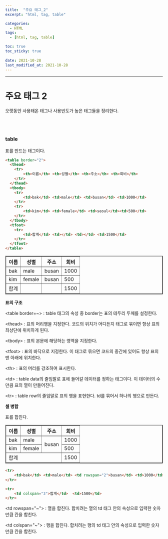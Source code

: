 ```yaml
---
title:  "주요 태그_2"
excerpt: "html, tag, table"

categories:
  - HTML
tags:
  - [html, tag, table]

toc: true
toc_sticky: true
 
date: 2021-10-28 
last_modified_at: 2021-10-28
---  
```


***

<h1>주요 태그 2</h1>
오랫동안 사용돼온 태그나 사용빈도가 높은 태그들을 정리한다.  

<br/><br>

### table  

표를 만드는 태그이다.  

```html
<table border="2">
  <thead>
    <tr>
        <th>이름</th> <th>성별</th> <th>주소</th> <th>회비</th> 
    </tr>
  </thead>
  <tbody>
    <tr>
        <td>bak</td> <td>male</td> <td>busan</td> <td>1000</td> 
    </tr>
    <tr>
        <td>kim</td> <td>female</td> <td>seoul</td><td>500</td>
    </tr>
  </tbody>
  <tfoot>
    <tr>
        <td>합계</td> <td></td> <td></td> <td>1500</td> 
    </tr>  
  </tfoot>
</table>
```

<table  width="234" border="2">
  <thead>
    <tr>
        <th>이름</th> <th>성별</th> <th>주소</th> <th>회비</th> 
    </tr>
  </thead>
  <tbody>
    <tr>
        <td>bak</td> <td>male</td> <td>busan</td> <td>1000</td> 
    </tr>
    <tr>
        <td>kim</td> <td>female</td> <td>busan</td><td>500</td>
    </tr>
  </tbody>
  <tfoot>
    <tr>
        <td>합계</td> <td></td> <td></td> <td>1500</td> 
    </tr>  
  </tfoot>
</table>

**표의 구조**

\<table border=~> : table 태그의 속성 중 border는 표의 테두리 두께를 설정한다.  

\<thead> : 표의 머리행을 지정한다. 코드의 위치가 어디든지 태그로 묶이면 항상 표의 최상단에 위치하게 된다.  

\<tbody> : 표의 본문에 해당하는 영역을 지정한다.    

\<tfoot> : 표의 바닥으로 지정한다. 이 태그로 묶으면 코드의 중간에 있어도 항상 표의 맨 아래에 위치한다.  

\<th> : 표의 머리를 강조하여 표시한다.  

\<td> : table data의 줄임말로 표에 들어갈 데이터를 정하는 태그이다. 이 데이터의 수 만큼 표의 열이 만들어진다.  

\<tr> : table row의 줄임말로 표의 행을 표현한다. td를 묶어서 하나의 행으로 만든다.  

**셀 병합**  

표를 합친다.  

<table width="234" border="2">
  <thead>
    <tr>
        <th>이름</th> <th>성별</th> <th>주소</th> <th>회비</th> 
    </tr>
  </thead>
  <tbody>
    <tr>
        <td>bak</td> <td>male</td> <td rowspan="2">busan</td> <td>1000</td> 
    </tr>
    <tr>
        <td>kim</td> <td>female</td> <td>500</td>
    </tr>
  </tbody>
  <tfoot>
    <tr>
        <td colspan="3">합계</td>  <td>1500</td> 
    </tr>  
  </tfoot>
</table>

```html
<tr>
    <td>bak</td> <td>male</td> <td rowspan="2">busan</td> <td>1000</td> 
</tr>

<tr>
    <td colspan="3">합계</td>  <td>1500</td> 
</tr> 
```

\<td rowspan="~"> : 열을 합친다. 합치려는 열의 td 태그 안의 속성으로 입력한 숫자만큼 칸을 합친다.  

\<td colspan="~"> : 행을 합친다. 합치려는 행의 td 태그 안의 속성으로 입력한 숫자만큼 칸을 합친다.
